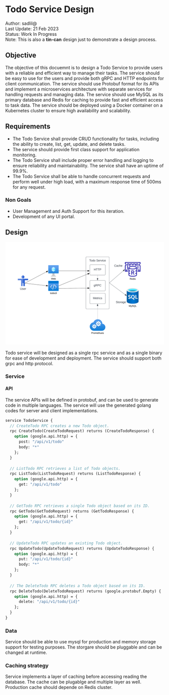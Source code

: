 # Todo Service Design

Author: sadlil@<br/>
Last Update: 21 Feb 2023<br/>
Status: Work In Progress<br/>
Note: This is also a **tin-can** design just to demonstrate a design process.<br/>

## Objective

The objective of this docuemnt is to design a Todo Service to provide users with a reliable and efficient way to manage their tasks. The service should be easy to use for the users and provide both gRPC and HTTP endpoints for client communication. The service should use Protobuf format for its APIs and implement a microservices architecture with separate services for handling requests and managing data. The service should use MySQL as its primary database and Redis for caching to provide fast and efficient access to task data. The service should be deployed using a Docker container on a Kubernetes cluster to ensure high availability and scalability.

## Requirements

- The Todo Service shall provide CRUD functionality for tasks, including the ability to create, list, get, update, and delete tasks.
- The service should provide first class support for application monitoring.
- The Todo Service shall include proper error handling and logging to ensure reliability and maintainability. The service shall have an uptime of 99.9%.
- The Todo Service shall be able to handle concurrent requests and perform well under high load, with a maximum response time of 500ms for any request.

### Non Goals

- User Management and Auth Support for this iteration.
- Development of any UI portal.

## Design

![Highlevel architecture](img/design.png "High level todo service architecture")

Todo service will be designed as a single rpc service and as a single binary for ease of development and deployment. The service should support
both grpc and http protocol.

### Service

#### API

The service APIs will be defined in protobuf, and can be used to generate code in multiple languages. The service will
use the generated golang codes for server and client implementations.

```proto
service TodoService {
  // CreateTodo RPC creates a new Todo object.
  rpc CreateTodo(CreateTodoRequest) returns (CreateTodoResponse) {
    option (google.api.http) = {
      post: "/api/v1/todo"
      body: "*"
    };
  }

  // ListTodo RPC retrieves a list of Todo objects.
  rpc ListTodo(ListTodoRequest) returns (ListTodoResponse) {
    option (google.api.http) = {
      get: "/api/v1/todo"
    };
  }

  // GetTodo RPC retrieves a single Todo object based on its ID.
  rpc GetTodo(GetTodoRequest) returns (GetTodoResponse) {
    option (google.api.http) = {
      get: "/api/v1/todo/{id}"
    };
  }

  // UpdateTodo RPC updates an existing Todo object.
  rpc UpdateTodo(UpdateTodoRequest) returns (UpdateTodoResponse) {
    option (google.api.http) = {
      put: "/api/v1/todo/{id}"
      body: "*"
    };
  }

  // The DeleteTodo RPC deletes a Todo object based on its ID.
  rpc DeleteTodo(DeleteTodoRequest) returns (google.protobuf.Empty) {
    option (google.api.http) = {
      delete: "/api/v1/todo/{id}"
    };
  }
}
```

### Data

Service should be able to use mysql for production and memory storage support for testing purposes. The storgare should be
pluggable and can be changed at runtime.

### Caching strategy

Service implements a layer of caching before accessing reading the database. The cache can be plugablge and multiple layer as well.
Production cache should depende on Redis cluster.
